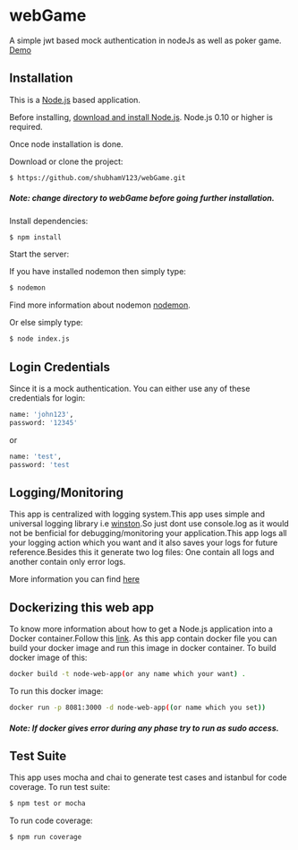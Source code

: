 # webGame
A simple jwt based mock authentication in nodeJs as well as poker game.
[Demo](https://floating-headland-47675.herokuapp.com/)

## Installation
This is a [Node.js](https://nodejs.org/en/) based application.

Before installing, [download and install Node.js](https://nodejs.org/en/download/).
Node.js 0.10 or higher is required.

Once node installation is done.

Download or clone the project:

```bash
$ https://github.com/shubhamV123/webGame.git
```
##### Note: change directory to webGame before going further installation.



Install dependencies:

```bash
$ npm install
```
Start the server:

If you have installed nodemon then simply type:

```bash
$ nodemon
```
Find more information about nodemon [nodemon](https://github.com/remy/nodemon).

Or else simply type:

```bash
$ node index.js
```

## Login Credentials

Since it is a mock authentication. You can either use any of these credentials for login:


```bash
name: 'john123',                   
password: '12345'                           
```
or

```bash
name: 'test',
password: 'test                           
```

## Logging/Monitoring

This app is centralized with logging system.This app uses simple and universal logging library 
i.e [winston](https://github.com/winstonjs/winston).So just dont use console.log as it would not be 
benficial for debugging/monitoring your application.This app logs all your logging action which you want and it also saves your logs for future reference.Besides this it generate two log files: One contain all logs and another contain only error logs.

More information you can find [here](https://github.com/winstonjs/winston)

## Dockerizing this web app

To know more information about how to get a Node.js application into a Docker container.Follow this [link](https://nodejs.org/en/docs/guides/nodejs-docker-webapp/).
As this app contain docker file you can build your docker image and run this image in docker container.
To build docker image of this:

```bash
docker build -t node-web-app(or any name which your want) .                         
```
To run this docker image:

```bash
docker run -p 8081:3000 -d node-web-app((or name which you set))                         
```
##### Note: If docker gives error during any phase try to run as sudo access.

## Test Suite
This app uses mocha and chai to generate test cases and istanbul for code coverage.
To run test suite:
```bash
$ npm test or mocha                        
```

To run code coverage:
```bash
$ npm run coverage                        
```


